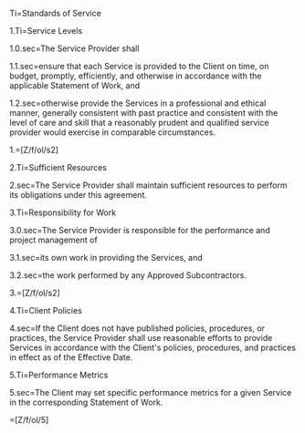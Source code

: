 Ti=Standards of Service

1.Ti=Service Levels

1.0.sec=The Service Provider shall

1.1.sec=ensure that each Service is provided to the Client on time, on budget, promptly, efficiently, and otherwise in accordance with the applicable Statement of Work, and

1.2.sec=otherwise provide the Services in a professional and ethical manner, generally consistent with past practice and consistent with the level of care and skill that a reasonably prudent and qualified service provider would exercise in comparable circumstances.

1.=[Z/f/ol/s2]

2.Ti=Sufficient Resources

2.sec=The Service Provider shall maintain sufficient resources to perform its obligations under this agreement.

3.Ti=Responsibility for Work

3.0.sec=The Service Provider is responsible for the performance and project management of

3.1.sec=its own work in providing the Services, and

3.2.sec=the work performed by any Approved Subcontractors.

3.=[Z/f/ol/s2]

4.Ti=Client Policies

4.sec=If the Client does not have published policies, procedures, or practices, the Service Provider shall use reasonable efforts to provide Services in accordance with the Client's policies, procedures, and practices in effect as of the Effective Date.

5.Ti=Performance Metrics

5.sec=The Client may set specific performance metrics for a given Service in the corresponding Statement of Work.

=[Z/f/ol/5]


